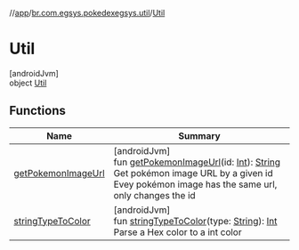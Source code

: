 //[app](../../../index.md)/[br.com.egsys.pokedexegsys.util](../index.md)/[Util](index.md)

# Util

[androidJvm]\
object [Util](index.md)

## Functions

| Name | Summary |
|---|---|
| [getPokemonImageUrl](get-pokemon-image-url.md) | [androidJvm]<br>fun [getPokemonImageUrl](get-pokemon-image-url.md)(id: [Int](https://kotlinlang.org/api/latest/jvm/stdlib/kotlin/-int/index.html)): [String](https://kotlinlang.org/api/latest/jvm/stdlib/kotlin/-string/index.html)<br>Get pokémon image URL by a given id Evey pokémon image has the same url, only changes the id |
| [stringTypeToColor](string-type-to-color.md) | [androidJvm]<br>fun [stringTypeToColor](string-type-to-color.md)(type: [String](https://kotlinlang.org/api/latest/jvm/stdlib/kotlin/-string/index.html)): [Int](https://kotlinlang.org/api/latest/jvm/stdlib/kotlin/-int/index.html)<br>Parse a Hex color to a int color |

